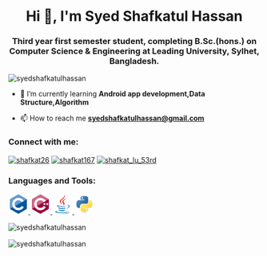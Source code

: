 <h1 align="center">Hi 👋, I'm Syed Shafkatul Hassan</h1>
<h3 align="center">Third year first semester student, completing B.Sc.(hons.) on Computer Science & Engineering at Leading University, Sylhet, Bangladesh.</h3>

<p align="left"> <img src="https://komarev.com/ghpvc/?username=syedshafkatulhassan&label=Profile%20views&color=0e75b6&style=flat" alt="syedshafkatulhassan" /> </p>


- 🌱 I’m currently learning **Android app development,Data Structure,Algorithm**

- 📫 How to reach me **syedshafkatulhassan@gmail.com**

<h3 align="left">Connect with me:</h3>
<p align="left">
<a href="https://www.codechef.com/users/shafkat26" target="blank"><img align="center" src="https://cdn.jsdelivr.net/npm/simple-icons@3.1.0/icons/codechef.svg" alt="shafkat26" height="30" width="40" /></a>
<a href="https://www.hackerrank.com/shafkat167" target="blank"><img align="center" src="https://raw.githubusercontent.com/rahuldkjain/github-profile-readme-generator/master/src/images/icons/Social/hackerrank.svg" alt="shafkat167" height="30" width="40" /></a>
<a href="https://codeforces.com/profile/shafkat_lu_53rd" target="blank"><img align="center" src="https://cdn.jsdelivr.net/npm/simple-icons@3.0.1/icons/codeforces.svg" alt="shafkat_lu_53rd" height="30" width="40" /></a>
</p>

<h3 align="left">Languages and Tools:</h3>
<p align="left"> <a href="https://www.cprogramming.com/" target="_blank"> <img src="https://raw.githubusercontent.com/devicons/devicon/master/icons/c/c-original.svg" alt="c" width="40" height="40"/> </a> <a href="https://www.w3schools.com/cpp/" target="_blank"> <img src="https://raw.githubusercontent.com/devicons/devicon/master/icons/cplusplus/cplusplus-original.svg" alt="cplusplus" width="40" height="40"/> </a> <a href="https://www.java.com" target="_blank"> <img src="https://raw.githubusercontent.com/devicons/devicon/master/icons/java/java-original.svg" alt="java" width="40" height="40"/> </a> <a href="https://www.python.org" target="_blank"> <img src="https://raw.githubusercontent.com/devicons/devicon/master/icons/python/python-original.svg" alt="python" width="40" height="40"/> </a> </p>


<p><img align="center" src="https://github-readme-stats.vercel.app/api/top-langs?username=syedshafkatulhassan&show_icons=true&locale=en&layout=compact" alt="syedshafkatulhassan" /></p>

<p><img align="center" src="https://github-readme-streak-stats.herokuapp.com/?user=syedshafkatulhassan&" alt="syedshafkatulhassan" /></p>



